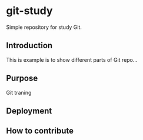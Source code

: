 # git-study
Simple repository for study Git.
## Introduction
This is example is to show different parts of Git repo... 
## Purpose
Git traning
## Deployment

## How to contribute 
